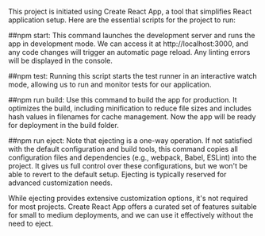 This project is initiated using Create React App, a tool that simplifies React application setup. Here are the essential scripts for the project to run:

##npm start: This command launches the development server and runs the app in development mode. We can access it at http://localhost:3000, and any code changes will trigger an automatic page reload. Any linting errors will be displayed in the console.

##npm test: Running this script starts the test runner in an interactive watch mode, allowing us to run and monitor tests for our application.

##npm run build: Use this command to build the app for production. It optimizes the build, including minification to reduce file sizes and includes hash values in filenames for cache management. Now the app will be ready for deployment in the build folder.

##npm run eject: Note that ejecting is a one-way operation. If not satisfied with the default configuration and build tools, this command copies all configuration files and dependencies (e.g., webpack, Babel, ESLint) into the project. It gives us full control over these configurations, but we won't be able to revert to the default setup. Ejecting is typically reserved for advanced customization needs.

While ejecting provides extensive customization options, it's not required for most projects. Create React App offers a curated set of features suitable for small to medium deployments, and we can use it effectively without the need to eject.
